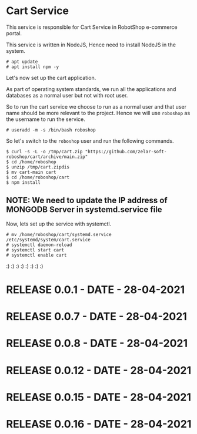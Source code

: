 # Cart Service

This service is responsible for Cart Service in  RobotShop e-commerce portal.

This service is written in NodeJS, Hence need to install NodeJS in the system.

```
# apt update
# apt install npm -y 
```

Let's now set up the cart application.

As part of operating system standards, we run all the applications and databases as a normal user but not with root user.

So to run the cart service we choose to run as a normal user and that user name should be more relevant to the project. Hence we will use `roboshop` as the username to run the service.

```
# useradd -m -s /bin/bash roboshop
```

So let's switch to the `roboshop` user and run the following commands.

```
$ curl -s -L -o /tmp/cart.zip "https://github.com/zelar-soft-roboshop/cart/archive/main.zip"
$ cd /home/roboshop
$ unzip /tmp/cart.zipdis
$ mv cart-main cart
$ cd /home/roboshop/cart
$ npm install 
```

## NOTE: We need to update the IP address of MONGODB Server in systemd.service file 


Now, lets set up the service with systemctl.

```
# mv /home/roboshop/cart/systemd.service /etc/systemd/system/cart.service
# systemctl daemon-reload
# systemctl start cart
# systemctl enable cart
```

:) :) :) :) :) :) :) :)
# RELEASE 0.0.1 - DATE - 28-04-2021
# RELEASE 0.0.7 - DATE - 28-04-2021
# RELEASE 0.0.8 - DATE - 28-04-2021
# RELEASE 0.0.12 - DATE - 28-04-2021
# RELEASE 0.0.15 - DATE - 28-04-2021
# RELEASE 0.0.16 - DATE - 28-04-2021